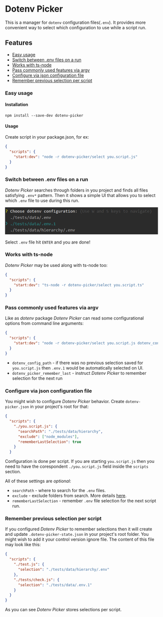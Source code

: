 # Dotenv Picker

This is a manager for `dotenv` configuration files(`.env`). It provides more 
convenient way to select which configuration to use while a script run. 

## Features

* [Easy usage](#easy-usage)
* [Switch between .env files on a run](#switch-between-env-files-on-a-run)
* [Works with ts-node](#works-with-ts-node)
* [Pass commonly used features via argv](#pass-commonly-used-features-via-argv)
* [Configure via json configuration file](#configure-via-json-configuration-file)
* [Remember previous selection per script](#remember-previous-selection-per-script)

### Easy usage

#### Installation

```shell script
npm install --save-dev dotenv-picker
```

#### Usage

Create script in your package.json, for ex:
```json
{
  "scripts": {
    "start:dev": "node -r dotenv-picker/select you.script.js"
  }
}
```

### Switch between .env files on a run

*Dotenv Picker* searches through folders in you project and finds all files 
satisfying `.env*` pattern. Then it shows a simple UI that allows you to select which `.env` file to use during this
run.

![UI](docs/ui1.png "UI")

Select `.env` file hit `ENTER` and you are done!

### Works with ts-node

*Dotenv Picker* may be used along with ts-node too:
```json
{
  "scripts": {
    "start:dev": "ts-node -r dotenv-picker/select you.script.ts"
  }
}
```

### Pass commonly used features via argv

Like as *dotenv* package *Dotenv Picker* can read some configurational options from 
command line arguments:

```json
{
  "scripts": {
    "start:dev": "node -r dotenv-picker/select you.script.js dotenv_config_path=.env.1 dotenv_picker_remember_last"
  }
}
```
* `dotenv_config_path` - if there was no previous selection saved for `you.script.js` 
then `.env.1` would be automatically selected on UI.
* `dotenv_picker_remember_last` - instruct *Dotenv Picker* to remember selection for the next run

### Configure via json configuration file

You might wish to configure *Dotenv Picker* behavior. Create `dotenv-picker.json` in your 
project's root for that:

```json
{
  "scripts": {
    "./you.script.js": {
      "searchPath": "./tests/data/hierarchy",
      "exclude": ["node_modules"],
      "rememberLastSelection": true
    }
  }
```
Configuration is done per script. If you are starting `you.script.js` then you need to
have the corespondent `./you.script.js` field inside the `scripts` section.

All of these settings are *optional*: 
* `searchPath` - where to search for the `.env` files.
* `exclude` - exclude folders from search. More details [here](https://www.npmjs.com/package/ignore).
* `rememberLastSelection` - remember `.env` file selection for the next script run.

### Remember previous selection per script

If you configured *Dotenv Picker* to remember selections then it will create and update
`.dotenv-picker-state.json` in your project's root folder. You might wish to add it your
control version ignore file. The content of this file may look like this:

```json
{
  "scripts": {
    "./test.js": {
      "selection": "./tests/data/hierarchy/.env"
    },
    "./tests/check.js": {
      "selection": "./tests/data/.env.1"
    }
  }
}
``` 

As you can see *Dotenv Picker* stores selections per script.
